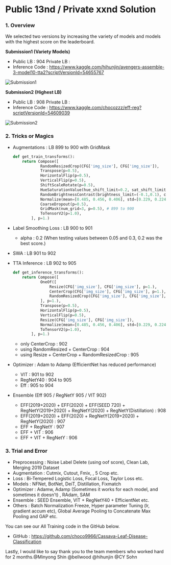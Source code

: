# Public 13nd / Private xxnd Solution

### 1. Overview 

We selected two versions by increasing the variety of models and models with the highest score on the leaderboard.

**Submission1 (Variety Models)**

- Public LB : 904 Private LB : 
- Inference Code : https://www.kaggle.com/hihunjin/avengers-assemble-3-model10-tta2?scriptVersionId=54655767

![Submission1](https://drive.google.com/uc?export=view&id=1YZeUvpodpPbkXaMII2EysQYRgm8-fSBF)

**Submission2 (Highest LB)** 

- Public LB : 908 Private LB : 
- Inference Code : https://www.kaggle.com/chocozzz/eff-reg?scriptVersionId=54609039

![Submission2](https://drive.google.com/uc?export=view&id=1E7VLM2oUsKUCeVpe9XYcDTocuTFzvlKY)

### 2. Tricks or Magics 

- Augmentations : LB 899 to 900 with GridMask

  ```python
  def get_train_transforms():
      return Compose([
              RandomResizedCrop(CFG['img_size'], CFG['img_size']),
              Transpose(p=0.5),
              HorizontalFlip(p=0.5),
              VerticalFlip(p=0.5),
              ShiftScaleRotate(p=0.5),
              HueSaturationValue(hue_shift_limit=0.2, sat_shift_limit=0.2, val_shift_limit=0.2, p=0.5),
              RandomBrightnessContrast(brightness_limit=(-0.1,0.1), contrast_limit=(-0.1, 0.1), p=0.5),
              Normalize(mean=[0.485, 0.456, 0.406], std=[0.229, 0.224, 0.225], max_pixel_value=255.0, p=1.0),
              CoarseDropout(p=0.5),
              GridMask(num_grid=3, p=0.5), # 899 to 900 
              ToTensorV2(p=1.0),
          ], p=1.)
  ```

- Label Smoothing Loss : LB 900 to 901 

  - alpha : 0.2 (When testing values between 0.05 and 0.3, 0.2 was the best score.)

- SWA : LB 901 to 902 

- TTA Inference : LB 902 to 905 

  ```python
  def get_inference_transforms():
      return Compose([
              OneOf([
                  Resize(CFG['img_size'], CFG['img_size'], p=1.),
                  CenterCrop(CFG['img_size'], CFG['img_size'], p=1.),
                  RandomResizedCrop(CFG['img_size'], CFG['img_size'], p=1.)
              ], p=1.), 
              Transpose(p=0.5),
              HorizontalFlip(p=0.5),
              VerticalFlip(p=0.5),
              Resize(CFG['img_size'], CFG['img_size']),
              Normalize(mean=[0.485, 0.456, 0.406], std=[0.229, 0.224, 0.225], max_pixel_value=255.0, p=1.0),
              ToTensorV2(p=1.0),
          ], p=1.)
  ```

  - only CenterCrop : 902 
  - using RandomResized + CenterCrop : 904
  - using Resize + CenterCrop + RandomResizedCrop : 905 

- Optimizer : Adam to Adamp (EfficientNet has reduced performance)

  - VIT : 901 to 902 
  - RegNetY40 : 904 to 905 
  - Eff : 905 to 904
  
- Ensemble (Eff 905 / RegNetY 905 / VIT 902)

  - EFF(2019+2020) + EFF(2020) + EFF(SEED 720) + RegNetY(2019+2020) + RegNetY(2020) + RegNetY(Distillation) : 908
  - EFF(2019+2020) + EFF(2020) + RegNetY(2019+2020) + RegNetY(2020) : 907
  - EFF + RegNetY : 907 
  - EFF + VIT : 906 
  - EFF + VIT + RegNetY : 906 

### 3. Trial and Error 

- Preprocessing : Noise Label Delete (using oof score), Clean Lab, Merging 2019 Dataset 
- Augmentation : Cutmix, Cutout, Fmix, , 5 Crop etc.
- Loss : Bi-Tempered Logistic Loss, Focal Loss, Taylor Loss etc.
- Models : NFNet, BotNet, DeiT, Distillation, Fixmatch 
- Optimizer : Adamw, Adamp (Sometimes it works for each model, and sometimes it doesn't) , RAdam, SAM 
- Ensemble : SEED Ensemble, VIT + RegNetY40 + EfficientNet etc. 
- Others : Batch Normalization Freeze, Hyper parameter Tuning (lr, gradient accum etc), Global Average Pooling to Concatenate Max Pooling and GAP etc. 

You can see our All Training code in the GitHub below. 

- GitHub : https://github.com/choco9966/Cassava-Leaf-Disease-Classification

Lastly, I would like to say thank you to the team members who worked hard for 2 months.@Minyong Shin @bellwood @hihunjin @CY Sohn
